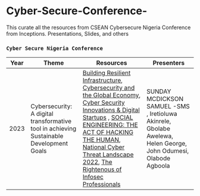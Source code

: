 # Cyber-Secure-Conference-
This curate all the resources from CSEAN Cybersecure Nigeria Conference from Inceptions. Presentations, Slides, and others
### `Cyber Secure Nigeria Conference`

| Year | Theme | Resources | Presenters |
| --- | --- | --- |---
| 2023 |Cybersecurity: A digital transformative tool in achieving Sustainable Development Goals | [Building Resilient Infrastructure](https://csean-my.sharepoint.com/personal/conference_csean_org_ng/_layouts/15/onedrive.aspx?ga=1&id=%2Fpersonal%2Fconference%5Fcsean%5Forg%5Fng%2FDocuments%2FCSN%202023%20%2D%20Pictures%20and%20Presentations%2FCSN%202023%20Presentations%2FDay%201%2FBuilding%20Resilient%20Infrastructure%5FEnsuring%20robust%20cybersecurity%20measures%20for%20critical%20infrastructure%20protection%2Epdf&parent=%2Fpersonal%2Fconference%5Fcsean%5Forg%5Fng%2FDocuments%2FCSN%202023%20%2D%20Pictures%20and%20Presentations%2FCSN%202023%20Presentations%2FDay%201), [Cybersecurity and the Global Economy](https://csean-my.sharepoint.com/personal/conference_csean_org_ng/_layouts/15/onedrive.aspx?ga=1&id=%2Fpersonal%2Fconference%5Fcsean%5Forg%5Fng%2FDocuments%2FCSN%202023%20%2D%20Pictures%20and%20Presentations%2FCSN%202023%20Presentations%2FDay%201%2FCyber%20Security%20and%20the%20Global%20Economy%20%2D%20Creating%20More%20Opportunities%2C%20Eradicating%20Hunger%20and%20Poverty%2Epdf&parent=%2Fpersonal%2Fconference%5Fcsean%5Forg%5Fng%2FDocuments%2FCSN%202023%20%2D%20Pictures%20and%20Presentations%2FCSN%202023%20Presentations%2FDay%201), [Cyber Security Innovations & Digital Startups](https://csean-my.sharepoint.com/personal/conference_csean_org_ng/_layouts/15/onedrive.aspx?ga=1&id=%2Fpersonal%2Fconference%5Fcsean%5Forg%5Fng%2FDocuments%2FCSN%202023%20%2D%20Pictures%20and%20Presentations%2FCSN%202023%20Presentations%2FDay%201%2FCyber%20Security%20Innovations%20and%20Digital%20Startups%2Epdf&parent=%2Fpersonal%2Fconference%5Fcsean%5Forg%5Fng%2FDocuments%2FCSN%202023%20%2D%20Pictures%20and%20Presentations%2FCSN%202023%20Presentations%2FDay%201) , [SOCIAL ENGINEERING: THE ACT OF HACKING THE HUMAN](https://csean-my.sharepoint.com/personal/conference_csean_org_ng/_layouts/15/onedrive.aspx?ga=1&id=%2Fpersonal%2Fconference%5Fcsean%5Forg%5Fng%2FDocuments%2FCSN%202023%20%2D%20Pictures%20and%20Presentations%2FCSN%202023%20Presentations%2FDay%201%2FHacking%20the%20Human%2Epdf&parent=%2Fpersonal%2Fconference%5Fcsean%5Forg%5Fng%2FDocuments%2FCSN%202023%20%2D%20Pictures%20and%20Presentations%2FCSN%202023%20Presentations%2FDay%201), [National Cyber Threat Landscape 2022](https://csean-my.sharepoint.com/personal/conference_csean_org_ng/_layouts/15/onedrive.aspx?ga=1&id=%2Fpersonal%2Fconference%5Fcsean%5Forg%5Fng%2FDocuments%2FCSN%202023%20%2D%20Pictures%20and%20Presentations%2FCSN%202023%20Presentations%2FDay%201%2FNational%20Cyber%20Threat%20Landscape%202022%2Epdf&parent=%2Fpersonal%2Fconference%5Fcsean%5Forg%5Fng%2FDocuments%2FCSN%202023%20%2D%20Pictures%20and%20Presentations%2FCSN%202023%20Presentations%2FDay%201), [The Rightenous of Infosec Professionals](https://csean-my.sharepoint.com/personal/conference_csean_org_ng/_layouts/15/onedrive.aspx?ga=1&id=%2Fpersonal%2Fconference%5Fcsean%5Forg%5Fng%2FDocuments%2FCSN%202023%20%2D%20Pictures%20and%20Presentations%2FCSN%202023%20Presentations%2FDay%201%2FRighteousness%20of%20Infosec%20Professionals%20%2Epdf&parent=%2Fpersonal%2Fconference%5Fcsean%5Forg%5Fng%2FDocuments%2FCSN%202023%20%2D%20Pictures%20and%20Presentations%2FCSN%202023%20Presentations%2FDay%201) | SUNDAY MCDICKSON SAMUEL -SMS , Iretioluwa Akinrele, Gbolabe Awelewa, Helen George, John Odumesi, Olabode Agboola
